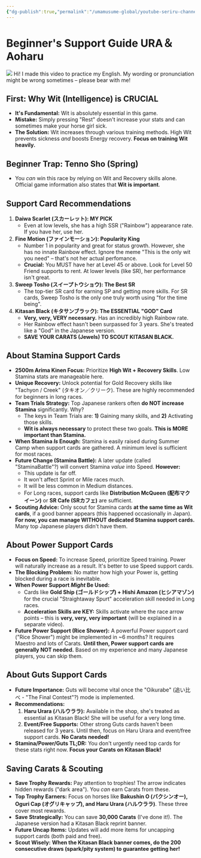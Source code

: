 ```yaml
---
{"dg-publish":true,"permalink":"/umamusume-global/youtube-seriru-channel/beginner-s-support-guide-ura-aoharu/","created":"2025-07-20T21:47:08.236+07:00","updated":"2025-07-21T01:05:03.664+07:00"}
---
```


# Beginner's Support Guide URA＆Aoharu
![](https://www.youtube.com/watch?v=QhYWu6ncLHM)
Hi! I made this video to practice my English. My wording or pronunciation might be wrong sometimes – please bear with me!

## **First: Why Wit (Intelligence) is CRUCIAL**

- **It's Fundamental:** Wit is absolutely essential in this game.
- **Mistake:** Simply pressing "Rest" doesn't increase your stats and can sometimes make your horse girl sick.
- **The Solution:** Wit increases through various training methods. High Wit prevents sickness _and_ boosts Energy recovery. **Focus on training Wit heavily.**

## **Beginner Trap: Tenno Sho (Spring)**

- You _can_ win this race by relying on Wit and Recovery skills alone. Official game information also states that **Wit is important**.

## **Support Card Recommendations**

1. **Daiwa Scarlet (スカーレット): MY PICK**
    - Even at low levels, she has a high SSR ("Rainbow") appearance rate. If you have her, use her.
2. **Fine Motion (ファインモーション): Popularity King**
    - Number 1 in popularity and great for status growth. However, she has no innate Rainbow effect. Ignore the meme "This is the only wit you need" – that's not her actual perfomance.
    - **Crucial:** You MUST have her at Level 45 or above. Look for Level 50 Friend supports to rent. At lower levels (like SR), her performance isn't great.
3. **Sweep Tosho (スイープトウショウ): The Best SR**
    - The top-tier SR card for earning SP and getting more skills. For SR cards, Sweep Tosho is the only one truly worth using "for the time being".
4. **Kitasan Black (キタサンブラック): The ESSENTIAL "GOD" Card**
    - **Very, very, VERY necessary.** Has an incredibly high Rainbow rate.
    - Her Rainbow effect hasn't been surpassed for 3 years. She's treated like a "God" in the Japanese version.
    - **SAVE YOUR CARATS (Jewels) TO SCOUT KITASAN BLACK.**

## **About Stamina Support Cards**

- **2500m Arima Kinen Focus:** Prioritize **High Wit + Recovery Skills**. Low Stamina stats are manageable here.
- **Unique Recovery:** Unlock potential for Gold Recovery skills like "Tachyon / Creek" (タキオン／クリーク). These are highly recommended for beginners in long races.
- **Team Trials Strategy:** Top Japanese rankers often **do NOT increase Stamina** significantly. Why?
    - The keys in Team Trials are: **1)** Gaining many skills, and **2)** Activating those skills.
    - **Wit is always necessary** to protect these two goals. **This is MORE important than Stamina.**
- **When Stamina _Is_ Enough:** Stamina is easily raised during Summer Camp when support cards are gathered. A minimum level is sufficient for most races.
- **Future Change (Stamina Battle):** A later update (called "StaminaBattle"?) will convert Stamina _value_ into Speed. **However:**
    - This update is far off.
    - It won't affect Sprint or Mile races much.
    - It will be less common in Medium distances.
    - For Long races, support cards like **Distribution McQueen (配布マクイーン)** or **SR Cafe (SRカフェ)** are sufficient.
- **Scouting Advice:** Only scout for Stamina cards **at the same time as Wit cards**, if a good banner appears (this happened occasionally in Japan). **For now, you can manage WITHOUT dedicated Stamina support cards.** Many top Japanese players didn't have them.

## **About Power Support Cards**

- **Focus on Speed:** To increase Speed, prioritize Speed training. Power will naturally increase as a result. It's better to use Speed support cards.
- **The Blocking Problem:** No matter how high your Power is, getting blocked during a race is inevitable.
- **When Power Support _Might_ Be Used:**
    - Cards like **Gold Ship (ゴールドシップ) + Hishi Amazon (ヒシアマゾン)** for the crucial "Straightaway Spurt" acceleration skill needed in Long races.
    - **Acceleration Skills are KEY:** Skills activate where the race arrow points – this is **very, very, very important** (will be explained in a separate video).
- **Future Power Support (Rice Shower):** A powerful Power support card ("Rice Shower") might be implemented in ~6 months? It requires Maestro and lots of Carats. **Until then, Power support cards are generally NOT needed.** Based on my experience and many Japanese players, you can skip them.

## **About Guts Support Cards**

- **Future Importance:** Guts will become vital once the "Oikurabe" (追い比べ - "The Final Contest"?) mode is implemented.
- **Recommendations:**
    1. **Haru Urara (ハルウララ):** Available in the shop, she's treated as essential as Kitasan Black! She will be useful for a very long time.
    2. **Event/Free Supports:** Other strong Guts cards haven't been released for 3 years. Until then, focus on Haru Urara and event/free support cards. **No Carats needed!**
- **Stamina/Power/Guts TL;DR:** You don't urgently need top cards for these stats right now. **Focus your Carats on Kitasan Black!**

## **Saving Carats & Scouting**

- **Save Trophy Rewards:** Pay attention to trophies! The arrow indicates hidden rewards ("dark area"). You _can_ earn Carats from these.
- **Top Trophy Earners:** Focus on horses like **Bakushin O (バクシンオー), Oguri Cap (オグリキャップ), and Haru Urara (ハルウララ)**. These three cover most rewards.
- **Save Strategically:** You can save **30,000 Carats** (I've done it!). The Japanese version had a Kitasan Black reprint banner.
- **Future Uncap Items:** Updates will add more items for uncapping support cards (both paid and free).
- **Scout Wisely:** **When the Kitasan Black banner comes, do the 200 consecutive draws (spark/pity system) to guarantee getting her!**